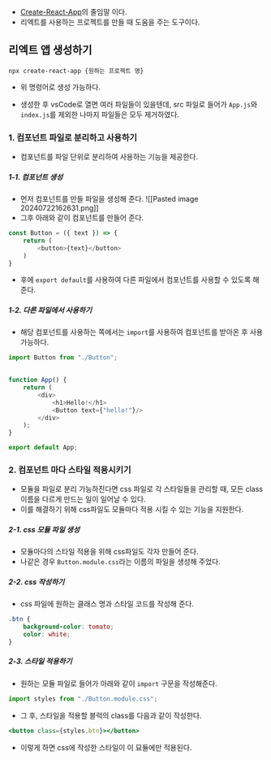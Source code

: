 - [Create-React-App](https://create-react-app.dev/)의 줄임말 이다.
- 리엑트를 사용하는 프로젝트를 만들 때 도움을 주는 도구이다.
## 리엑트 앱 생성하기
```
npx create-react-app {원하는 프로젝트 명}
```
- 위 명령어로 생성 가능하다.

- 생성한 후 vsCode로 열면 여러 파일들이 있을텐데, src 파일로 들어가 `App.js`와 `index.js`를 제외한 나마지 파일들은 모두 제거하였다.

### 1. 컴포넌트 파일로 분리하고 사용하기
- 컴포넌트를 파일 단위로 분리하여 사용하는 기능을 제공한다.
##### 1-1. 컴포넌트 생성
- 먼저 컴포넌트를 만들 파일을 생성해 준다.
![[Pasted image 20240722162631.png]]
- 그후 아래와 같이 컴포넌트를 만들어 준다.
```js
const Button = ({ text }) => {
	return (
		<button>{text}</button>
	)
}
```
- 후에 `export default`를 사용하여 다른 파일에서 컴포넌트를 사용할 수 있도록 해준다.
##### 1-2. 다른 파일에서 사용하기
- 해당 컴포넌트를 사용하는 쪽에서는 `import`를 사용하여 컴포넌트를 받아온 후 사용 가능하다.
```js
import Button from "./Button";

  
function App() {
	return (
		<div>
			<h1>Hello!</h1>
			<Button text={"hello!"}/>
		</div>
	);
}

export default App;
```
### 2. 컴포넌트 마다 스타일 적용시키기
- 모듈을 파일로 분리 가능하진다면 css 파일로 각 스타일들을 관리할 때, 모든 class 이름을 다르게 만드는 일이 일어날 수 있다.
- 이를 해결하기 위해 css파일도 모듈마다 적용 시킬 수 있는 기능을 지원한다.
##### 2-1. css 모듈 파일 생성
- 모듈마다의 스타일 적용을 위해 css파일도 각자 만들어 준다.
- 나같은 경우 `Button.module.css`라는 이름의 파일을 생성해 주었다.
##### 2-2. css 작성하기
- css 파일에 원하는 클래스 명과 스타일 코드를 작성해 준다.
```css
.btn {
	background-color: tomato;
	color: white;
}
```
##### 2-3. 스타일 적용하기
- 원하는 모듈 파일로 들어가 아래와 같이 `import` 구문을 작성해준다.
```js
import styles from "./Button.module.css";
```
- 그 후, 스타일을 적용할 블럭의 class를 다음과 같이 작성한다.
```jsx
<button class={styles.btn}></button>
```
- 이렇게 하면 css에 작성한 스타일이 이 묘듈에만 적용된다.